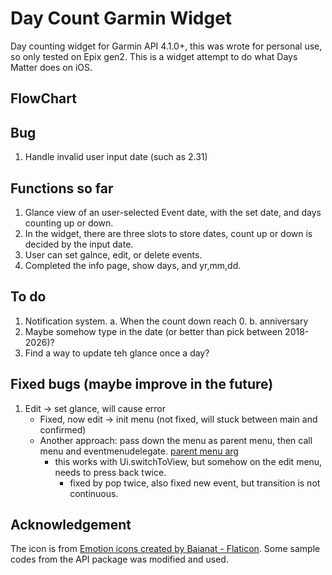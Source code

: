 # Day Count Garmin Widget
Day counting widget for Garmin API 4.1.0+, this was wrote for personal use, so only tested on Epix gen2. This is a widget attempt to do what Days Matter does on iOS. 

## FlowChart

## Bug
1. Handle invalid user input date (such as 2.31)

## Functions so far
1. Glance view of an user-selected Event date, with the set date, and days counting up or down.
2. In the widget, there are three slots to store dates, count up or down is decided by the input date.
3. User can set galnce, edit, or delete events.
2. Completed the info page, show days, and yr,mm,dd.

## To do
1. Notification system.
    a. When the count down reach 0.
    b. anniversary 
2. Maybe somehow type in the date (or better than pick between 2018-2026)?
3. Find a way to update teh glance once a day?

## Fixed bugs (maybe improve in the future)
1.  Edit -> set glance, will cause error
    - Fixed, now edit -> init menu (not fixed, will stuck between main and confirmed)
    - Another approach: pass down the menu as parent menu, then call menu and eventmenudelegate. [parent menu arg](https://forums.garmin.com/developer/connect-iq/f/discussion/256922/after-poping-current-view-how-to-refresh-the-view-at-top-of-view-stack)
      - this works with Ui.switchToView, but somehow on the edit menu, needs to press back twice.
        - fixed by pop twice, also fixed new event, but transition is not continuous.

## Acknowledgement 
The icon is from <a href="https://www.flaticon.com/free-icons/emotion" title="emotion icons">Emotion icons created by Baianat - Flaticon</a>.
Some sample codes from the API package was modified and used.
